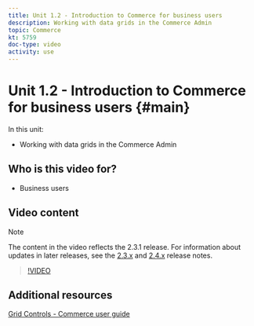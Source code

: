 ```yaml
---
title: Unit 1.2 - Introduction to Commerce for business users
description: Working with data grids in the Commerce Admin
topic: Commerce
kt: 5759
doc-type: video
activity: use
---
```


# Unit 1.2 - Introduction to Commerce for business users {#main}

In this unit:

- Working with data grids in the Commerce Admin

## Who is this video for?

- Business users

## Video content

>[!NOTE]
>
>The content in the video reflects the 2.3.1 release. For information about updates in later releases, see the [ 2.3.x](https://devdocs.magento.com/guides/v2.3/release-notes/bk-release-notes.html) and [2.4.x](https://devdocs.magento.com/guides/v2.4/release-notes/bk-release-notes.html) release notes.

>[!VIDEO](https://video.tv.adobe.com/v/35960?quality=12&learn=on)

## Additional resources

[Grid Controls - Commerce user guide](https://docs.magento.com/user-guide/stores/admin-grid-controls.html)

